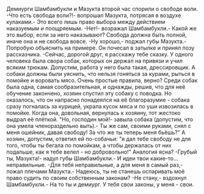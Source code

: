   Демиурги Шамбамбукли и Мазукта второй час спорили о свободе воли.
-Что есть свобода воли?!- вопрошал Мазукта, потрясая в воздухе кулаками.- Это всего лишь право выбора между действием наказуемым и поощряемым.
-Нет!- возражал Шамбамбукли.- Какой же это выбор, если за него наказывают? Свобода должна быть полной, иначе она и не свобода вовсе.
-Ну хорошо,- поджал губы Мазукта.- Попробую объяснить на примере.
Он почесал в затылке и принял позу рассказчика.
-Сейчас, дорогой друг, я расскажу тебе сказку. У одного человека была свора собак, которых он держал на привязи и учил всяким трюкам. Допустим, работа у него была такая, дрессировщик. А собаки должны были уяснить, что нельзя гоняться за курами, рыться в помойке и воровать мясо. Очень простые правила, верно?
Среди собак была одна, самая сообразительная, и однажды, решив, что для неё обучение закончено, хозяин спустил эту собаку с поводка. Но оказалось, что он напрасно понадеялся на её благоразумие - собака сразу погналась за курицей, украла кусок мяса и по уши извозилась в помойке.
Когда она, довольная, вернулась к хозяину, тот жестоко выдрал её плёткой.
"Но, господин мой!- завыла собака (допустим, что она умела членораздельно выть).- Ты же сам, своими руками, снял с меня ошейник, давая свободу! За что же ты теперь меня бьёшь?"
А хозяин, допустим, ответил ей по-собачьи: "я дал тебе свободу не для того, чтобы ты бегала по помойкам, а чтобы держалась от них подальше, как я тебе велел - но добровольно!"
Аналогия ясна?
-Грубый ты, Мазукта!- надул губы Шамбамбукли.- И идеи твои какие-то... неправильные.
-Для тебя неправильные, а для меня в самый раз,- пожал плечами Мазукта.- Надеюсь, ты не станешь оспаривать моё право судить по своим собственным законам?
-Не стану,- вздохнул Шамбамбукли.- На то ты и демиург. У тебя свои законы, у меня - свои.      